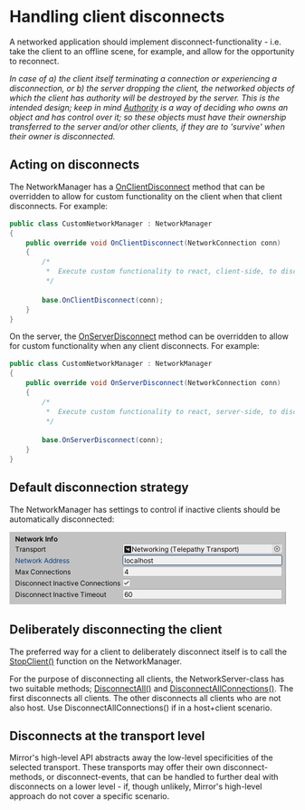 # Handling client disconnects

A networked application should implement disconnect-functionality - i.e. take the client to an offline scene, for example, and allow for the opportunity to reconnect.

_In case of a) the client itself terminating a connection or experiencing a disconnection, or b) the server dropping the client, the networked objects of which the client has authority will be destroyed by the server. This is the intended design; keep in mind [Authority](Authority.md) is a way of deciding who owns an object and has control over it; so these objects must have their ownership transferred to the server and/or other clients, if they are to 'survive' when their owner is disconnected._


## Acting on disconnects

The NetworkManager has a [OnClientDisconnect](https://mirror-networking.com/docs/api/Mirror.NetworkManager.html#Mirror_NetworkManager_OnClientDisconnect_Mirror_NetworkConnection_) method that can be overridden to  allow for custom functionality on the client when that client disconnects. For example:

```cs
public class CustomNetworkManager : NetworkManager
{
    public override void OnClientDisconnect(NetworkConnection conn)
    {
        /*
         *  Execute custom functionality to react, client-side, to disconnects here. For example, send the client to an offline-scene.
         */

        base.OnClientDisconnect(conn);
    }
}
```

On the server, the  [OnServerDisconnect](https://mirror-networking.com/docs/api/Mirror.NetworkManager.html#Mirror_NetworkManager_OnServerDisconnect_Mirror_NetworkConnection_) method can be overridden to allow for custom functionality when any client disconnects. For example:

```cs
public class CustomNetworkManager : NetworkManager
{
    public override void OnServerDisconnect(NetworkConnection conn)
    {
        /*
         *  Execute custom functionality to react, server-side, to disconnects here.
         */

        base.OnServerDisconnect(conn);
    }
}
```

## Default disconnection strategy

The NetworkManager has settings to control if inactive clients should be automatically disconnected:

![NetworkManager automatic disconnection settings](NetworkManager_autoDiscnt_settings.jpg)


## Deliberately disconnecting the client

The preferred way for a client to deliberately disconnect itself is to call the [StopClient()](https://mirror-networking.com/docs/api/Mirror.NetworkManager.html#Mirror_NetworkManager_StopClient) function on the NetworkManager.

For the purpose of disconnecting all clients, the NetworkServer-class has two suitable methods; [DisconnectAll()](https://mirror-networking.com/docs/api/Mirror.NetworkServer.html#Mirror_NetworkServer_DisconnectAll) and [DisconnectAllConnections()](https://mirror-networking.com/docs/api/Mirror.NetworkServer.html#Mirror_NetworkServer_DisconnectAllConnections). The first disconnects all clients. The other disconnects all clients who are not also host. Use DisconnectAllConnections() if in a host+client scenario.


## Disconnects at the transport level

Mirror's high-level API abstracts away the low-level specificities of the selected transport. These transports may offer their own disconnect-methods, or disconnect-events, that can be handled to further deal with disconnects on a lower level - if, though unlikely, Mirror's high-level approach do not cover a specific scenario.

